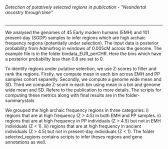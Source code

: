 ###### Detection of putatively selected regions in publication - "Neandertal ancestry through time"
----------------------------------------------------------------------------------------------------------------
We analysed the genomes of 45 Early modern humans (EMH) and 101 present-day (SGDP) samples to infer regions which are high archaic frequency regions (potentially under selection).
The input data is posterior probability from Admixfrog in windows of 0.005cM across the genome. 
The example file is in the folder bindata_EUR_perCHR. Here the bins which have a posterior probability less than 0.8 are set to 0. 

To identify regions under putative selection, we use Z-scores to filter and rank the regions. Firstly, we compute mean in each bin across EMH and PP samples cohort separetly. 
Secondly, we compute a genome wide mean and SD. Third we compute Z-score in each bin using mean in a bin and genome wide mean and SD. Refere to the publication to more details. 
The scripts for computing these metrics along with final results are in the folder- summarystats

We grouped the high archaic frequency regions in three categories: 
i) regions that are at high frequency (Z > 4.5) in both EMH and PP samples. 
ii) regions that are at high frequency in PP individuals (Z > 4.5) but not in EMH individuals (Z < 1). 
iii) regions that are at high frequency in ancient individuals (Z > 4.5) but not in present-day individuals (Z < 1). 
The folder selected_regions contains scripts to infer theses regions and gene annotations as well.


